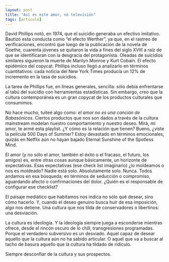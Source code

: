 ```yaml
---
layout: post
title: "Así es este amor, no televisión"
tags: [articulo]
---
```


David Phillips notó, en 1974, que el suicidio generaba un efectivo imitativo. Bautizó esta conducta como “el efecto Werther”, ya que, en el rastreo de verificaciones, encontró que luego de la publicación de la novela de Goethe, cuarenta jóvenes se quitaron la vida a fines del siglo XVIII a raíz de que se identificaran con la desgracia del protagonista. Oleadas de suicidios similares siguieron la muerte de Marilyn Monroe y Kurt Cobain. El efecto epidémico del copycat. Phillips incluso llegó a analizarlo en términos cuantitativos: cada noticia del New York Times producía un 12% de incremento en la tasa de suicidios.

La tarea de Phillips fue, en líneas generales, sencilla: sólo debía enfrentarse al tabú del suicidio con herramientas estadísticas. Sin embargo, creo que la cultura contemporánea es un gran copycat de los productos culturales que consumimos.

No hace mucho, tuiteé algo como: *el amor no es una canción de Babasónicos*. Ciertos productos que nos son dados a través de la cultura mainstream modelan nuestro comportamiento y nuestro deseo. Mirá, mi amor, te armé esta playlist. ¿Y cómo es la relación que tienen? Bueno, ¿viste la película 500 Days of Summer? Estoy devastado en términos emocionales, quizás en Netflix aún no hayan bajado Eternal Sunshine of the Spotless Mind.

El amor (y no sólo el amor, también el éxito o el fracaso, el futuro, los amigos) es, entre otras cosas aunque básicamente, un horizonte de expectativas. Esas expectativas (ese check list imaginario) ¿lo moldeamos o nos es moldeado? Nadie está solo. Absolutamente solo. Nunca. Todos andamos en esa búsqueda; en términos de seducción o compromiso, aguardando afecto o confirmaciones del dolor. ¿Quién es el responsable de configurar ese checklist?

El paisaje mediático que habitamos nos indica no sólo qué desear, sino cómo hacerlo. Y, cuando el deseo genuino busca huir de esa imposición, algo nos detiene. Una cultura que nos tilda de conservadores o libertinos: una desviación.

La cultura es ideología. Y la ideología siempre juega a esconderse mientras ofrece, desde el rincón oscuro de lo chill, transgresiones programadas. Porque el verdadero subversivo es un desviado. Aquel capaz de desear aquello que la cultura aún no ha sabido articular. O aquel que va a buscar al tacho de basura aquello que la cultura ha tildado de ridículo.

Siempre desconfiar de la cultura y sus prospectos.
